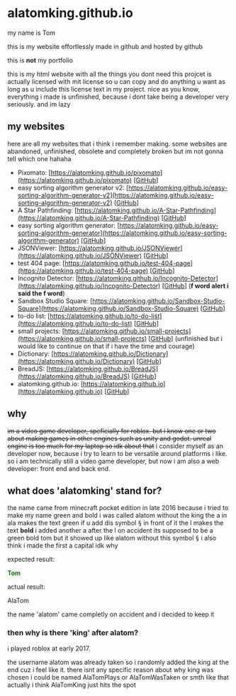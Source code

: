 # alatomking.github.io
my name is Tom

this is my website effortlessly made in github and hosted by github

this is **not** my portfolio

this is my html website with all the things you dont need
this projcet is actually licensed with mit license so u can copy and do anything u want as long as u include this license text in my project. nice
as you know, everything i made is unfinished, because i dont take being a developer very seriously. and im lazy

## my websites
here are all my websites that i think i remember making. some websites are abandoned, unfinished, obsolete and completely broken but im not gonna tell which one hahaha

- Pixomato: [https://alatomking.github.io/pixomato](https://alatomking.github.io/pixomato) [[GitHub](https://github.com/AlaTomKing/Pixomato)]
- easy sorting algorithm generator v2: [https://alatomking.github.io/easy-sorting-algorithm-generator-v2](https://alatomking.github.io/easy-sorting-algorithm-generator-v2) [[GitHub](https://github.com/AlaTomKing/easy-sorting-algorithm-generator-v2)]
- A Star Pathfinding: [https://alatomking.github.io/A-Star-Pathfinding](https://alatomking.github.io/A-Star-Pathfinding) [[GitHub](https://github.com/AlaTomKing/A-Star-Pathfinding)]
- easy sorting algorithm generator: [https://alatomking.github.io/easy-sorting-algorithm-generator](https://alatomking.github.io/easy-sorting-algorithm-generator) [[GitHub](https://github.com/AlaTomKing/easy-sorting-algorithm-generator)]
- JSONViewer: [https://alatomking.github.io/JSONViewer](https://alatomking.github.io/JSONViewer) [[GitHub](https://github.com/AlaTomKing/JSONViewer)]
- test 404 page: [https://alatomking.github.io/test-404-page](https://alatomking.github.io/test-404-page) [[GitHub](https://github.com/AlaTomKing/test-404-page)]
- Incognito Detector: [https://alatomking.github.io/Incognito-Detector](https://alatomking.github.io/Incognito-Detector) [[GitHub](https://github.com/AlaTomKing/Incognito-Detector)] (**f word alert i said the f word**)
- Sandbox Studio Square: [https://alatomking.github.io/Sandbox-Studio-Square](https://alatomking.github.io/Sandbox-Studio-Square) [[GitHub](https://github.com/AlaTomKing/Sandbox-Studio-Square)]
- to-do list: [https://alatomking.github.io/to-do-list](https://alatomking.github.io/to-do-list) [[GitHub](https://github.com/AlaTomKing/to-do-list)]
- small projects: [https://alatomking.github.io/small-projects](https://alatomking.github.io/small-projects) [[GitHub](https://github.com/AlaTomKing/small-projects)] (unfinished but i would like to continue on that if i have the time and courage)
- Dictionary: [https://alatomking.github.io/Dictionary](https://alatomking.github.io/Dictionary) [[GitHub](https://github.com/AlaTomKing/Dictionary)]
- BreadJS: [https://alatomking.github.io/BreadJS](https://alatomking.github.io/BreadJS) [[GitHub](https://github.com/AlaTomKing/BreadJS)]
- alatomking.github.io: [https://alatomking.github.io](https://alatomking.github.io) [[GitHub](https://github.com/AlaTomKing/alatomking.github.io)]

## why
~~im a video game developer, speficially for roblox. but i know one or two about making games in other engines such as unity and godot.
unreal engine is too much for my laptop so idk about that~~
i consider myself as an developer now, because i try to learn to be versatile around platforms i like. so i am technically still a video game developer, but now i am also a web developer: front end and back end.

## what does 'alatomking' stand for?
the name came from minecraft pocket edition in late 2016 because i tried to make my name green and bold
i was called alatom without the king
the a in ala makes the text green if u add dis symbol <kbd>§</kbd> in front of it
the l makes the text <b>bold</b>
i added another a after the l on accident
its supposed to be a green bold tom but it showed up like alatom without this symbol <kbd>§</kbd>
i also think i made the first a capital idk why

expected result:

<span style="color: green">**Tom**</span>

actual result:

AlaTom

the name 'alatom' came completly on accident and i decided to keep it

### then why is there 'king' after alatom?

i played roblox at early 2017.

the username alatom was already taken so i randomly added the king at the end cuz i feel like it. 
there isnt any specific reason about why king was chosen 
i could be named AlaTomPlays or AlaTomWasTaken or smth like that actually 
i think AlaTomKing just hits the spot
